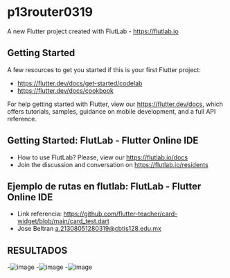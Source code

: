 # p13router0319

A new Flutter project created with FlutLab - https://flutlab.io

## Getting Started

A few resources to get you started if this is your first Flutter project:

- https://flutter.dev/docs/get-started/codelab
- https://flutter.dev/docs/cookbook

For help getting started with Flutter, view our
https://flutter.dev/docs, which offers tutorials,
samples, guidance on mobile development, and a full API reference.

## Getting Started: FlutLab - Flutter Online IDE

- How to use FlutLab? Please, view our https://flutlab.io/docs
- Join the discussion and conversation on https://flutlab.io/residents

## Ejemplo de rutas en flutlab: FlutLab - Flutter Online IDE

- Link referencia: https://github.com/flutter-teacher/card-widget/blob/main/card_test.dart
- Jose Beltran a.21308051280319@cbtis128.edu.mx

## RESULTADOS
-![image](https://github.com/BeltranJ128/p14-RutasDis-6i/assets/143763139/d0cc779a-c895-4227-9299-498d80addb91)
-![image](https://github.com/BeltranJ128/p14-RutasDis-6i/assets/143763139/0c96d416-7f3f-426c-9609-8e19e9bef753)
-![image](https://github.com/BeltranJ128/p14-RutasDis-6i/assets/143763139/a0d323d8-1f8e-48c2-91e7-7ca1ab613bfb)
